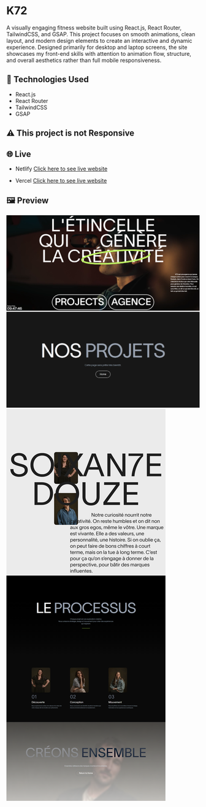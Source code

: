 # K72

A visually engaging fitness website built using React.js, React Router, TailwindCSS, and GSAP. This project focuses on smooth animations, clean layout, and modern design elements to create an interactive and dynamic experience. Designed primarily for desktop and laptop screens, the site showcases my front-end skills with attention to animation flow, structure, and overall aesthetics rather than full mobile responsiveness.

## 🚀 Technologies Used

- React.js
- React Router
- TailwindCSS
- GSAP

## ⚠️ This project is not Responsive

## 🌐 Live

- Netlify
[Click here to see live website](https://thek72.netlify.app/)

- Vercel
[Click here to see live website](https://thek72.vercel.app/)

## 🖼️ Preview

![Preview](./src/assets/home.png)
![Preview](./src/assets/projects.png)
![Preview](./src/assets/agence.png)
